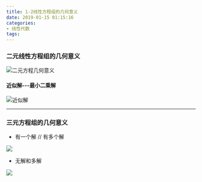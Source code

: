 ```yaml
---
title: 1-2线性方程组的几何意义
date: 2019-01-15 01:15:16
categories:
- 线性代数
tags:
---
```

### 二元线性方程组的几何意义



![二元方程几何意义](1-2线性方程组的几何意义/1.png)



#### 近似解---最小二乘解



![近似解](1-2线性方程组的几何意义/2.png)



---

### 三元方程组的几何意义

- 有一个解 // 有多个解

![](1-2线性方程组的几何意义/3.png)



- 无解和多解

![](1-2线性方程组的几何意义/4.png)
